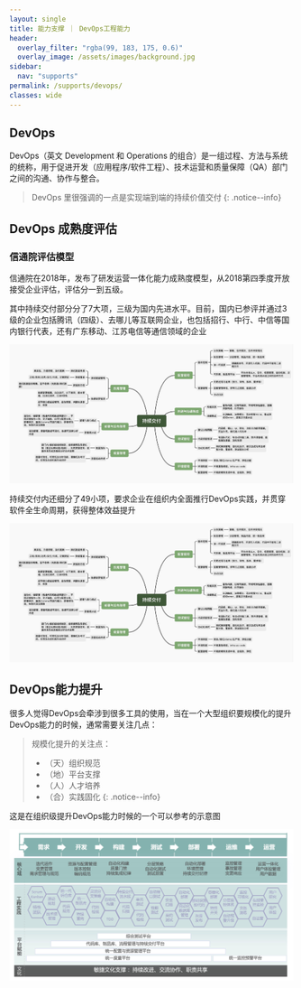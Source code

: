 ```yaml
---
layout: single
title: 能力支撑 ｜ DevOps工程能力
header:
  overlay_filter: "rgba(99, 183, 175, 0.6)"
  overlay_image: /assets/images/background.jpg
sidebar:
  nav: "supports"
permalink: /supports/devops/
classes: wide
---
```


## DevOps

DevOps（英文 Development 和 Operations 的组合）是一组过程、方法与系统的统称，用于促进开发（应用程序/软件工程）、技术运营和质量保障（QA）部门之间的沟通、协作与整合。

> DevOps 里很强调的一点是实现端到端的持续价值交付
{: .notice--info}

## DevOps 成熟度评估

### 信通院评估模型

信通院在2018年，发布了研发运营一体化能力成熟度模型，从2018第四季度开放接受企业评估，评估分一到五级。

其中持续交付部分分了7大项，三级为国内先进水平。目前，国内已参评并通过3级的企业包括腾讯（四级）、去哪儿等互联网企业，也包括招行、中行、中信等国内银行代表，还有广东移动、江苏电信等通信领域的企业

![](/assets/images/devopsmm.jpg)

持续交付内还细分了49小项，要求企业在组织内全面推行DevOps实践，并贯穿软件全生命周期，获得整体效益提升

![](/assets/images/devopsmm.jpg)


## DevOps能力提升
很多人觉得DevOps会牵涉到很多工具的使用，当在一个大型组织要规模化的提升DevOps能力的时候，通常需要关注几点：

> 规模化提升的关注点： 
> * （天）组织规范 
> * （地）平台支撑  
> * （人）人才培养
> * （合）实践固化
{: .notice--info}

这是在组织级提升DevOps能力时候的一个可以参考的示意图

![](/assets/images/devops.jpg)








